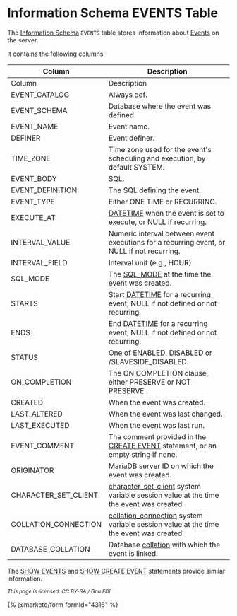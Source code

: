 # Information Schema EVENTS Table

The [Information Schema](../) `EVENTS` table stores information about [Events](../../../../../../server-usage/triggers-events/event-scheduler/) on the server.

It contains the following columns:

| Column                 | Description                                                                                                                                                                                                              |
| ---------------------- | ------------------------------------------------------------------------------------------------------------------------------------------------------------------------------------------------------------------------ |
| Column                 | Description                                                                                                                                                                                                              |
| EVENT\_CATALOG         | Always def.                                                                                                                                                                                                              |
| EVENT\_SCHEMA          | Database where the event was defined.                                                                                                                                                                                    |
| EVENT\_NAME            | Event name.                                                                                                                                                                                                              |
| DEFINER                | Event definer.                                                                                                                                                                                                           |
| TIME\_ZONE             | Time zone used for the event's scheduling and execution, by default SYSTEM.                                                                                                                                              |
| EVENT\_BODY            | SQL.                                                                                                                                                                                                                     |
| EVENT\_DEFINITION      | The SQL defining the event.                                                                                                                                                                                              |
| EVENT\_TYPE            | Either ONE TIME or RECURRING.                                                                                                                                                                                            |
| EXECUTE\_AT            | [DATETIME](../../../../../data-types/date-and-time-data-types/datetime.md) when the event is set to execute, or NULL if recurring.                                                                                       |
| INTERVAL\_VALUE        | Numeric interval between event executions for a recurring event, or NULL if not recurring.                                                                                                                               |
| INTERVAL\_FIELD        | Interval unit (e.g., HOUR)                                                                                                                                                                                               |
| SQL\_MODE              | The [SQL\_MODE](../../../../../../server-management/variables-and-modes/sql-mode.md) at the time the event was created.                                                                                                  |
| STARTS                 | Start [DATETIME](../../../../../data-types/date-and-time-data-types/datetime.md) for a recurring event, NULL if not defined or not recurring.                                                                            |
| ENDS                   | End [DATETIME](../../../../../data-types/date-and-time-data-types/datetime.md) for a recurring event, NULL if not defined or not recurring.                                                                              |
| STATUS                 | One of ENABLED, DISABLED or /SLAVESIDE\_DISABLED.                                                                                                                                                                        |
| ON\_COMPLETION         | The ON COMPLETION clause, either PRESERVE or NOT PRESERVE .                                                                                                                                                              |
| CREATED                | When the event was created.                                                                                                                                                                                              |
| LAST\_ALTERED          | When the event was last changed.                                                                                                                                                                                         |
| LAST\_EXECUTED         | When the event was last run.                                                                                                                                                                                             |
| EVENT\_COMMENT         | The comment provided in the [CREATE EVENT](../../../../data-definition/create/create-event.md) statement, or an empty string if none.                                                                                    |
| ORIGINATOR             | MariaDB server ID on which the event was created.                                                                                                                                                                        |
| CHARACTER\_SET\_CLIENT | [character\_set\_client](../../../../../../ha-and-performance/optimization-and-tuning/system-variables/server-system-variables.md#character_set_client) system variable session value at the time the event was created. |
| COLLATION\_CONNECTION  | [collation\_connection](../../../../../../ha-and-performance/optimization-and-tuning/system-variables/server-system-variables.md#collation_connection) system variable session value at the time the event was created.  |
| DATABASE\_COLLATION    | Database [collation](../../../../../data-types/string-data-types/character-sets/) with which the event is linked.                                                                                                        |

The [SHOW EVENTS](../../../show/show-events.md) and [SHOW CREATE EVENT](../../../show/show-create-event.md) statements provide similar information.

<sub>_This page is licensed: CC BY-SA / Gnu FDL_</sub>

{% @marketo/form formId="4316" %}
